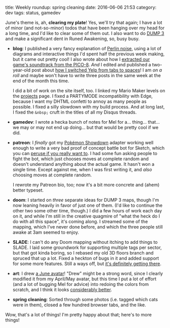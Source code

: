 title: Weekly roundup: spring cleaning
date: 2016-06-06 21:53
category: dev
tags: status, gamedev

June's theme is, ah, **clearing my plate**!  Yes, we'll try that again; I have a lot of minor (and not-so-minor) todos that have been hanging over my head for a long time, and I'd like to clear some of them out.  I also want to do [DUMP 3](http://forum.zdoom.org/viewtopic.php?f=19&t=52276) and make a significant dent in Runed Awakening, so, busy busy.

- **blog**: I published a very fancy explanation of [Perlin noise]({filename}/2016-05-29-perlin-noise.markdown), using a lot of diagrams and interactive things I'd spent half the previous week making, but it came out pretty cool!  I also wrote about how I [extracted our game's soundtrack from the PICO-8]({filename}/2016-05-30-extracting-music-from-the-pico-8.markdown).  _And_ I edited and published a two-year-old post about [how I switched Yelp from tabs to spaces]({filename}/2016-06-04-converting-a-git-repo-from-tabs-to-spaces.markdown)!  I am _on a roll_ and maybe won't have to write three posts in the same week at the end of the month this time.

    I did a bit of work on the site itself, too.  I linked my Mario Maker levels on the [projects](/projects/) page.  I fixed a PARTYMODE incompatibility with Edge, because I want my DHTML confetti to annoy as many people as possible.  I fixed a silly slowdown with my build process.  And at long last, I fixed the `&nbsp;` cruft in the titles of all my Disqus threads.

- **gamedev**: I wrote a hecka bunch of notes for Mel for a...  thing...  that...  we may or may not end up doing...  but that would be pretty cool if we did.

- **patreon**: I _finally_ got my [Pokémon Showdown](http://pokemonshowdown.com/) adapter working well enough to write a very bad proof of concept battle bot for Sketch, which you can [peruse if you really want to](https://github.com/eevee/dywypi/commit/ff88005bd78e9054ce61de54a8b1d2bb3de70777).  I had some fun asking people to fight the bot, which just chooses moves at complete random and doesn't understand anything about the actual game.  It hasn't won a single time.  Except against me, when I was first writing it, and _also_ choosing moves at complete random.

    I rewrote my Patreon bio, too; now it's a bit more concrete and (ahem) better typeset.

- **doom**: I started on _three_ separate ideas for DUMP 3 maps, though I'm now leaning heavily in favor of just one of them.  (I'd like to continue the other two some other time, though.)  I did a few hours of work each day on it, and while I'm still in the creative quagmire of "what the heck do I do with all this space", it's coming along.  I streamed some of the mapping, which I've never done before, and which the three people still awake at 3am seemed to enjoy.

- **SLADE**: I can't do any Doom mapping without itching to add things to SLADE.  I laid some groundwork for supporting multiple tags per sector, but that got kinda boring, so I rebased my old 3D floors branch and spruced that up a lot.  Fixed a heckton of bugs in it and added support for some more features.  Still a ways off, but [it's definitely getting there](https://github.com/sirjuddington/SLADE/issues/205#issuecomment-223792373).

- **art**: I drew [a June avatar](https://twitter.com/eevee/status/737947325096558593)!  "Drew" might be a strong word, since I clearly modified it from my April/May avatar, but this time I put a lot of effort (and a lot of bugging Mel for advice) into redoing the colors from scratch, and I think it looks [considerably better](https://twitter.com/eevee/status/737950841479397376).

- **spring cleaning**: Sorted through some photos (i.e. tagged which cats were in them), closed a few hundred browser tabs, and the like.

Wow, that's a lot of things!  I'm pretty happy about that; here's to more things!
